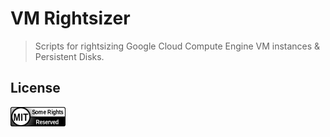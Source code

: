 # VM Rightsizer

<div align="left">

> Scripts for rightsizing Google Cloud Compute Engine VM instances &amp; Persistent Disks.

</div>

## License

<div align="left">
    <p align="left">
        <a href="https://github.com/benweston/vm-rightsizer/blob/main/LICENSE">
            <img src="https://github.com/benweston/vm-rightsizer/blob/main/assets/license-icon-mit.png" width="88" height="31" alt="license-icon-mit" />
        </a>
    </p>
</div>